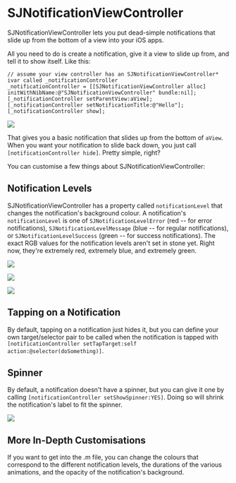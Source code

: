 # SJNotificationViewController #

SJNotificationViewController lets you put dead-simple notifications that slide up from the bottom of a view into your iOS apps.

All you need to do is create a notification, give it a view to slide up from, and tell it to show itself. Like this:

	// assume your view controller has an SJNotificationViewController* ivar called _notificationController
	_notificationController = [[SJNotificationViewController alloc] initWithNibName:@"SJNotificationViewController" bundle:nil];
	[_notificationController setParentView:aView];
	[_notificationController setNotificationTitle:@"Hello"];
	[_notificationController show];
	
![](http://www.judoburrito.com/SJNotificationViewController/notification.png)
	
That gives you a basic notification that slides up from the bottom of `aView`. When you want your notification to slide back down, you just call `[notificationController hide]`. Pretty simple, right?

You can customise a few things about SJNotificationViewController:

## Notification Levels ##

SJNotificationViewController has a property called `notificationLevel` that changes the notification's background colour. A notification's `notificationLevel` is one of `SJNotificationLevelError` (red -- for error notifications), `SJNotificationLevelMessage` (blue -- for regular notifications), or `SJNotificationLevelSuccess` (green -- for success notifications). The exact RGB values for the notification levels aren't set in stone yet. Right now, they're extremely red, extremely blue, and extremely green.

![](http://www.judoburrito.com/SJNotificationViewController/error.png)

![](http://www.judoburrito.com/SJNotificationViewController/message.png)

![](http://www.judoburrito.com/SJNotificationViewController/success.png)

## Tapping on a Notification ##

By default, tapping on a notification just hides it, but you can define your own target/selector pair to be called when the notification is tapped with `[notificationController setTapTarget:self action:@selector(doSomething)]`.

## Spinner ##

By default, a notification doesn't have a spinner, but you can give it one by calling `[notificationController setShowSpinner:YES]`. Doing so will shrink the notification's label to fit the spinner.

![](http://www.judoburrito.com/SJNotificationViewController/spinner.png)

## More In-Depth Customisations ##

If you want to get into the .m file, you can change the colours that correspond to the different notification levels, the durations of the various animations, and the opacity of the notification's background.

